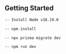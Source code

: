 ## Getting Started

```bash
-- Install Node v18.19.0

-- npm install

-- npx prisma migrate dev

-- npm run dev
```


